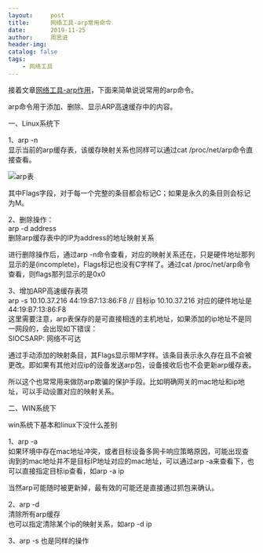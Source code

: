 ```yaml
---
layout:     post
title:      网络工具-arp常用命令
date:       2019-11-25
author:     周思进
header-img:	
catalog: false
tags:
    - 网络工具
---
```


接着文章[网络工具-arp作用](https://mp.weixin.qq.com/s?__biz=MzU5Nzk5Njg3OQ==&mid=2247483991&idx=1&sn=cba8cce8cba4fc3172af1adc22a18c96&chksm=fe4ba677c93c2f610fe1b155a140c2a19fabf8b16fceb42d7a109fc012cc84cf8b91a093d8ff&token=1054571299&lang=zh_CN#rd)，下面来简单说说常用的arp命令。


arp命令用于添加、删除、显示ARP高速缓存中的内容。  


一、Linux系统下

1、arp -n  
显示当前的arp缓存表，该缓存映射关系也同样可以通过cat /proc/net/arp命令直接查看。

![arp表](https://tva1.sinaimg.cn/large/006y8mN6ly1g9ao54czklj315006a3zf.jpg)

其中Flags字段，对于每一个完整的条目都会标记C；如果是永久的条目则会标记为M。


2、删除操作：  
arp -d address  
删除arp缓存表中的IP为address的地址映射关系

进行删除操作后，通过arp -n命令查看，对应的映射关系还在，只是硬件地址那列显示的是(incomplete)，Flags标记也没有C字样了。通过cat /proc/net/arp命令查看，则flags那列显示的是0x0


3、增加ARP高速缓存表项  
arp -s 10.10.37.216 44:19:B7:13:86:F8   // 目标ip 10.10.37.216 对应的硬件地址是44:19:B7:13:86:F8  
这里需要注意，arp表保存的是可直接相连的主机地址，如果添加的ip地址不是同一网段的，会出现如下错误：  
SIOCSARP: 网络不可达

通过手动添加的映射条目，其Flags显示带M字样。该条目表示永久存在且不会被更改。即如果有其他对应ip的设备发送arp包，设备接收后也不会更新arp缓存表。

所以这个也常常用来做防arp欺骗的保护手段。比如明确网关的mac地址和ip地址，可以手动设置对应的映射关系。


二、WIN系统下

win系统下基本和linux下没什么差别  

1、arp -a  
如果环境中存在mac地址冲突，或者目标设备多网卡响应策略原因，可能出现查询到的mac地址并不是目标IP地址对应的mac地址，可以通过arp -a来查看下，也可以直接指定目标ip查看，如arp -a ip

当然arp可能随时被更新掉，最有效的可能还是直接通过抓包来确认。

2、arp -d  
清除所有arp缓存  
也可以指定清除某个ip的映射关系，如arp -d ip

3、arp -s 也是同样的操作

